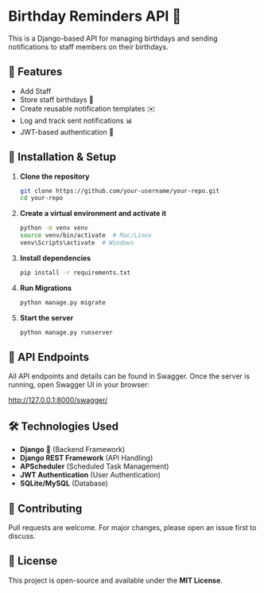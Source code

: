 
# Birthday Reminders API 🎉
This is a Django-based API for managing birthdays and sending notifications to staff members on their birthdays.

## 📌 Features
- Add Staff
- Store staff birthdays 📅
- Create reusable notification templates ✉️
- Log and track sent notifications 📊
- JWT-based authentication 🔑

## 🚀 Installation & Setup
1. **Clone the repository**  
   ```bash
   git clone https://github.com/your-username/your-repo.git
   cd your-repo
   ```

2. **Create a virtual environment and activate it**  
   ```bash
   python -m venv venv
   source venv/bin/activate  # Mac/Linux
   venv\Scripts\activate  # Windows
   ```

3. **Install dependencies**  
   ```bash
   pip install -r requirements.txt
   ```

4. **Run Migrations**  
   ```bash
   python manage.py migrate
   ```

5. **Start the server**  
   ```bash
   python manage.py runserver
   ```

## 📜 API Endpoints
All API endpoints and details can be found in Swagger.
Once the server is running, open Swagger UI in your browser:

http://127.0.0.1:8000/swagger/


## 🛠 Technologies Used
- **Django** 🐍 (Backend Framework)
- **Django REST Framework** (API Handling)
- **APScheduler** (Scheduled Task Management)
- **JWT Authentication** (User Authentication)
- **SQLite/MySQL** (Database)

## 🎯 Contributing
Pull requests are welcome. For major changes, please open an issue first to discuss.

## 📜 License
This project is open-source and available under the **MIT License**.
